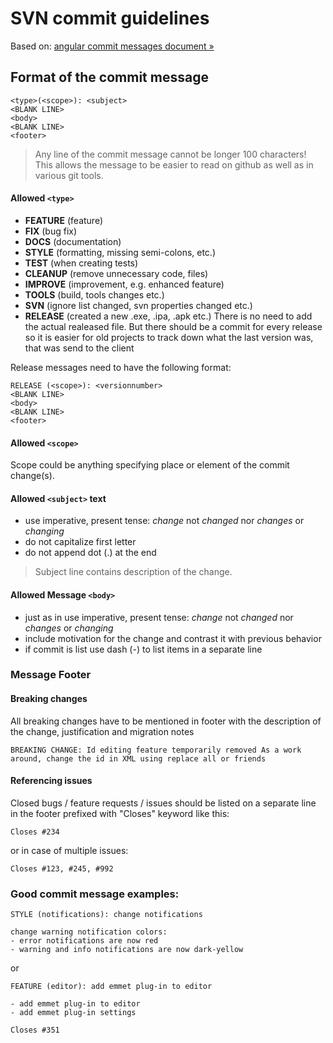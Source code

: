 # SVN commit guidelines

Based on: [angular commit messages document  &raquo;](https://docs.google.com/document/d/1QrDFcIiPjSLDn3EL15IJygNPiHORgU1_OOAqWjiDU5Y/edit?pli=1)

## Format of the commit message

```
<type>(<scope>): <subject>
<BLANK LINE>
<body>
<BLANK LINE>
<footer>
```

>Any line of the commit message cannot be longer 100 characters! This allows the message to be easier to read on github as well as in various git tools.

#### Allowed `<type>`

 * **FEATURE** (feature)
 * **FIX** (bug fix)
 * **DOCS** (documentation)
 * **STYLE** (formatting, missing semi-colons, etc.)
 * **TEST** (when creating tests)
 * **CLEANUP** (remove unnecessary code, files)
 * **IMPROVE** (improvement, e.g. enhanced feature)
 * **TOOLS** (build, tools changes etc.)
 * **SVN** (ignore list changed, svn properties changed etc.)
 * **RELEASE**  (created a new .exe, .ipa, .apk etc.) There is no need to add the actual realeased file. But there should be a commit for every release so it is easier for old projects to track down what the last version was, that was send to the client


Release messages need to have the following format:
```
RELEASE (<scope>): <versionnumber>
<BLANK LINE>
<body>
<BLANK LINE>
<footer>
```

#### Allowed `<scope>`

Scope could be anything specifying place or element of the commit change(s).

#### Allowed `<subject>` text

 * use imperative, present tense: _change_ not _changed_ nor _changes_ or _changing_
 * do not capitalize first letter
 * do not append dot (.) at the end

> Subject line contains description of the change.

#### Allowed Message `<body>`

 * just as in <subject> use imperative, present tense: _change_ not _changed_ nor _changes_ or _changing_
 * include motivation for the change and contrast it with previous behavior
 * if commit is list use dash (-) to list items in a separate line

### Message Footer

#### Breaking changes

All breaking changes have to be mentioned in footer with the description of the change, justification and migration notes

```
BREAKING CHANGE: Id editing feature temporarily removed As a work around, change the id in XML using replace all or friends
```
#### Referencing issues

Closed bugs / feature requests / issues should be listed on a separate line in the footer prefixed with "Closes" keyword like this:
 
    Closes #234

or in case of multiple issues:
 
    Closes #123, #245, #992
    
### Good commit message examples:

```
STYLE (notifications): change notifications

change warning notification colors:
- error notifications are now red
- warning and info notifications are now dark-yellow
```

or

```
FEATURE (editor): add emmet plug-in to editor

- add emmet plug-in to editor
- add emmet plug-in settings

Closes #351
```
